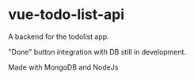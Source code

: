# vue-todo-list-api

A backend for the todolist app.

"Done" button integration with DB still in development.

Made with MongoDB and NodeJs
